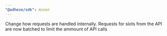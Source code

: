 ```yaml
---
"@adhese/sdk": minor
---
```


Change how requests are handled internally. Requests for slots from the API are now batched to limit the ammount of API calls
